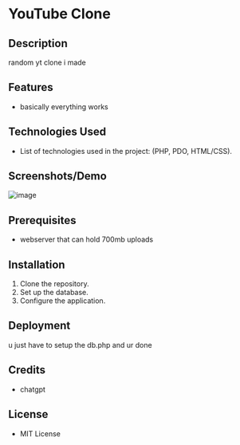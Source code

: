 # YouTube Clone

## Description

random yt clone i made

## Features

- basically everything works

## Technologies Used

- List of technologies used in the project: (PHP, PDO, HTML/CSS).

## Screenshots/Demo

![image](https://github.com/juan7180/YT-Clone/assets/113482741/ba7a099a-f8ca-4fbd-ac98-d8248284c3c6)


## Prerequisites

- webserver that can hold 700mb uploads

## Installation

1. Clone the repository.
2. Set up the database.
3. Configure the application.


## Deployment

u just have to setup the db.php and ur done



## Credits

- chatgpt

## License

- MIT License
